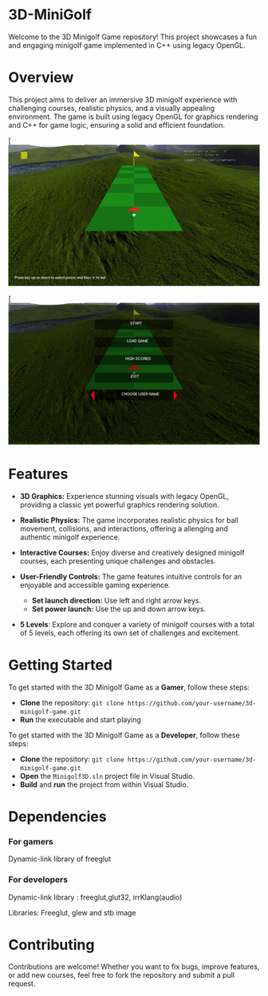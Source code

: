 # 3D-MiniGolf
Welcome to the 3D Minigolf Game repository! This project showcases a fun and engaging minigolf game implemented in C++ using legacy OpenGL.
# Overview
This project aims to deliver an immersive 3D minigolf experience with challenging courses, realistic physics, and a visually appealing environment. The game is built using legacy OpenGL for graphics rendering and C++ for game logic, ensuring a solid and efficient foundation.

[![Asset-Game.png](https://github.com/mariaconcettavitale/3D-MiniGolf/blob/main/textures/AssetGame.png)

[![MenuGame.png](https://github.com/mariaconcettavitale/3D-MiniGolf/blob/main/textures/MenuGame.png)

# Features
- **3D Graphics:** Experience stunning visuals with legacy OpenGL, providing a classic yet powerful graphics rendering solution.

- **Realistic Physics:** The game incorporates realistic physics for ball movement, collisions, and interactions, offering a allenging and authentic minigolf experience.

- **Interactive Courses:** Enjoy diverse and creatively designed minigolf courses, each presenting unique challenges and obstacles.

- **User-Friendly Controls:** The game features intuitive controls for an enjoyable and accessible gaming experience.
    - **Set launch direction:** Use left and right arrow keys.
    - **Set power launch:** Use the up and down arrow keys.
    
- **5 Levels**: Explore and conquer a variety of minigolf courses with a total of 5 levels, each offering its own set of challenges and excitement.

# Getting Started

To get started with the 3D Minigolf Game as a **Gamer**, follow these steps:

- **Clone** the repository:
  `git clone https://github.com/your-username/3d-minigolf-game.git`
- **Run** the executable and start playing

To get started with the 3D Minigolf Game as a **Developer**, follow these steps:

- **Clone** the repository: `git clone https://github.com/your-username/3d-minigolf-game.git`
- **Open** the `Minigolf3D.sln` project file in Visual Studio.
- **Build** and **run** the project from within Visual Studio.

  
# Dependencies
### For gamers
Dynamic-link library of freeglut
### For developers
Dynamic-link library : freeglut,glut32, irrKlang(audio)

Libraries: Freeglut, glew and stb image

# Contributing
Contributions are welcome! Whether you want to fix bugs, improve features, or add new courses, feel free to fork the repository and submit a pull request.
